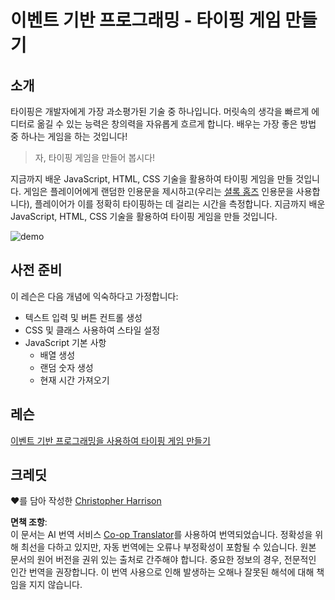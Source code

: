 <!--
CO_OP_TRANSLATOR_METADATA:
{
  "original_hash": "957547b822c40042e07d591c4fbfde4f",
  "translation_date": "2025-08-24T00:17:35+00:00",
  "source_file": "4-typing-game/README.md",
  "language_code": "ko"
}
-->
# 이벤트 기반 프로그래밍 - 타이핑 게임 만들기

## 소개

타이핑은 개발자에게 가장 과소평가된 기술 중 하나입니다. 머릿속의 생각을 빠르게 에디터로 옮길 수 있는 능력은 창의력을 자유롭게 흐르게 합니다. 배우는 가장 좋은 방법 중 하나는 게임을 하는 것입니다!

> 자, 타이핑 게임을 만들어 봅시다!

지금까지 배운 JavaScript, HTML, CSS 기술을 활용하여 타이핑 게임을 만들 것입니다. 게임은 플레이어에게 랜덤한 인용문을 제시하고(우리는 [셜록 홈즈](https://en.wikipedia.org/wiki/Sherlock_Holmes) 인용문을 사용합니다), 플레이어가 이를 정확히 타이핑하는 데 걸리는 시간을 측정합니다. 지금까지 배운 JavaScript, HTML, CSS 기술을 활용하여 타이핑 게임을 만들 것입니다.

![demo](../../../4-typing-game/images/demo.gif)

## 사전 준비

이 레슨은 다음 개념에 익숙하다고 가정합니다:

- 텍스트 입력 및 버튼 컨트롤 생성
- CSS 및 클래스 사용하여 스타일 설정
- JavaScript 기본 사항
  - 배열 생성
  - 랜덤 숫자 생성
  - 현재 시간 가져오기

## 레슨

[이벤트 기반 프로그래밍을 사용하여 타이핑 게임 만들기](./typing-game/README.md)

## 크레딧

♥️를 담아 작성한 [Christopher Harrison](http://www.twitter.com/geektrainer)

**면책 조항**:  
이 문서는 AI 번역 서비스 [Co-op Translator](https://github.com/Azure/co-op-translator)를 사용하여 번역되었습니다. 정확성을 위해 최선을 다하고 있지만, 자동 번역에는 오류나 부정확성이 포함될 수 있습니다. 원본 문서의 원어 버전을 권위 있는 출처로 간주해야 합니다. 중요한 정보의 경우, 전문적인 인간 번역을 권장합니다. 이 번역 사용으로 인해 발생하는 오해나 잘못된 해석에 대해 책임을 지지 않습니다.